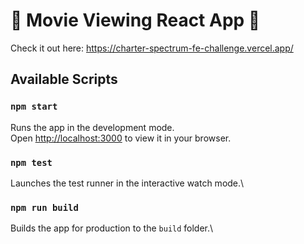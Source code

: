 # 🍿 Movie Viewing React App 🍿
Check it out here:
https://charter-spectrum-fe-challenge.vercel.app/

## Available Scripts
### `npm start`
Runs the app in the development mode.\
Open [http://localhost:3000](http://localhost:3000) to view it in your browser.

### `npm test`
Launches the test runner in the interactive watch mode.\

### `npm run build`
Builds the app for production to the `build` folder.\
